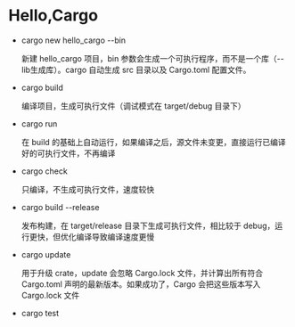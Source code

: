 # Hello,Cargo
- cargo new hello_cargo --bin

  新建 hello_cargo 项目，bin 参数会生成一个可执行程序，而不是一个库（--lib生成库）。cargo 自动生成 src 目录以及 Cargo.toml 配置文件。
- cargo build

  编译项目，生成可执行文件（调试模式在 target/debug 目录下）
- cargo run 

  在 build 的基础上自动运行，如果编译之后，源文件未变更，直接运行已编译好的可执行文件，不再编译
- cargo check

  只编译，不生成可执行文件，速度较快 
- cargo build --release

  发布构建，在 target/release 目录下生成可执行文件，相比较于 debug，运行更快，但优化编译导致编译速度更慢

- cargo update
  
  用于升级 crate，update 会忽略 Cargo.lock 文件，并计算出所有符合 Cargo.toml 声明的最新版本。如果成功了，Cargo 会把这些版本写入 Cargo.lock 文件

- cargo test